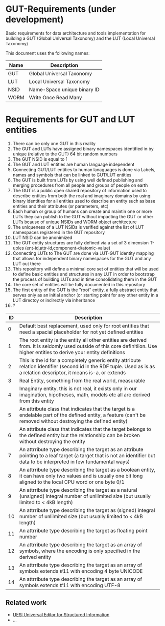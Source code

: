 # GUT-Requirements (under development)
Basic requirements for data architecture and tools implementation for building a GUT (Global Universal Taxonomy) and the LUT (Local Universal Taxonomy)

This document uses the following names:

|Name|Description|
|----|---|
|GUT|Global Universal Taxonomy|
|LUT|Local Universal Taxonomy|
|NSID|Name-Space unique binary ID|
|WORM|Write Once Read Many|

# Requirements for GUT and LUT entities

1. There can be only one GUT in this reality
2. The GUT and LUTs have assigned binary namespaces identified in by unique (relative to the GUT) 64 bit random numbers
3. The GUT NSID is equal to 1
4. The GUT and LUT entities are human language independent
5. Connecting GUT/LUT entities to human lanaguages is done via Labels, names and symbols that can be linked to GUT/LUT entities
6. The GUT is built from LUTs by using well defined publishing and merging procedures from all people and groups of people on earth
7. The GUT is a public open shared repository of information used to describe entities from both the real and imaginary domains by using binary identities for all entities used to describe an entity such as base entities and their attributes (or parameters, etc)
8. Each human or group of humans can create and maintin one or more LUTs they can publish to the GUT without impacting the GUT or other LUTs bcause of unique NSIDs and WORM object architecture 
9. The uniqueness of a LUT NSIDs is verified against the list of LUT namespaces registered in the GUT repository
10. LUT NSID can be anonimized
11. The GUT entity structures are fully defined via a set of 3 dimension T-uples (ent-id,attr-id,component-d/atomic-value)
12. Connecting LUTs to The GUT are done via LUT-GUT identity mapping that allows for independent binary namespaces for the GUT and any LUT out there
13. This repository will define a minimal core set of entities that will be used to define basic entities and structures in any LUT in order to bootstrap the process of building LUTs and in time consolidating them in the GUT
14. The core set of entities will be fully documented in this repository
15. The first entity of the GUT is the "root" entity, a fully abstract entity that serves only as an initial anchor (or starting point for any other entity in a LUT directoy or indirectly via inheritance
16. ?

|ID|Description|
|---|---|
|0|Default best replacement, used only for root entities that need a spacial placeholder for not yet defined entities|
|1|The root entity is the entity all other entities are derived from. It is seldomly used outside of this core definitiion. Use higher entities to derive your entity definitions|
|2|This is the id for a completely generic entity attribute relation identifier (second id in the RDF tuple. Used as is as a relation descriptor, it means is-a, or extends|
|3|Real Entity, something from the real world, measurable|
|4|Imaginary entity, this is not real, it exists only in our imagination, hipotheses, math, models etc all are derived from this entity|
|5|An attribute class that indicates that the target is a endelable part of the defined entity, a feature (can't be removed without destroying the defined entity)|
|6|An attribute class that indicates that the target belongs to the defined entity but the relationship can be broken without destroying the entity| 
|7|An attrribute type describing the target as an attribute pointing to a leaf target (a target that is not an identifier but data to be interpreted in few fundamental ways)|
|8|An attrribute type describing the target as a boolean entity, it can have only two values and is usually one bit long aligned to the local CPU word or one byte 0/1|
|9|An attrribute type describing the target as a natural (unsigned) integral number of unlilmited size (but usually limited to < 4kB length)|
|10|An attrribute type describing the target as (signed) integral number of unlilmited size (but usually limited to < 4kB length)|
|11|An attrribute type describing the target as floating point number|
|12|An attrribute type describing the target as an array of symbols, where the encoding is only specified in the derived entity|
|13|An attrribute type describing the target as an array of symbols extends #11 with encoding 4 byte UNICODE|
|14|An attrribute type describing the target as an array of symbols extends #11 with encoding UTF-8|

## Related work

 * [UESI Universal Editor for Structured Information](https://github.com/romeolibm/UESI)
 * ...
